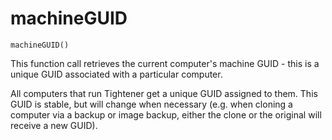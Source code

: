 # machineGUID

`machineGUID()`

This function call retrieves the current computer's machine GUID - this is a unique GUID associated with a particular computer.

All computers that run Tightener get a unique GUID assigned to them. This GUID is stable, but will change when necessary (e.g. 
when cloning a computer via a backup or image backup, either the clone or the original will receive a new GUID).